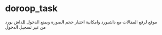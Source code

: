# doroop_task
موقع لرفع المقالات مع داشبورد وامكانية اختيار حجم الصورة ويمنع الدخول للداش بورد من غير تسجيل الدخول 
